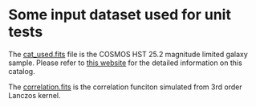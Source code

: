 # Some input dataset used for unit tests

The [cat_used.fits](./cat_used.fits) file is the COSMOS HST 25.2 magnitude
limited galaxy sample. Please refer to [this
website](https://galsim-developers.github.io/GalSim/_build/html/real_gal.html#downloading-the-cosmos-catalog)
for the detailed information on this catalog.

The [correlation.fits](./correlation.fits) is the correlation funciton
simulated from 3rd order Lanczos kernel.
